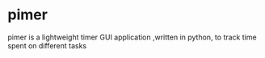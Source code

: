 # pimer
pimer is a lightweight timer GUI application ,written in python,  to track time spent on different tasks 
